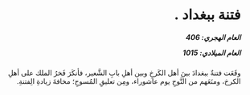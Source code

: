 <h1 dir="rtl">فتنة ببغداد .</h1>

<h5 dir="rtl">العام الهجري:  406

العام الميلادي: 1015

</h5>

<p dir="rtl">وقَعَت فتنةٌ ببغدادَ بينَ أهل الكَرخِ وبين أهلِ بابِ الشَّعير، فأنكَرَ فَخرُ الملك على أهلِ الكرخ، ومنَعَهم من النَّوحِ يوم عاشوراء، ومِن تعليقِ المُسوحِ؛ مخافةَ زيادةِ الِفتنةِ.</p></br>
